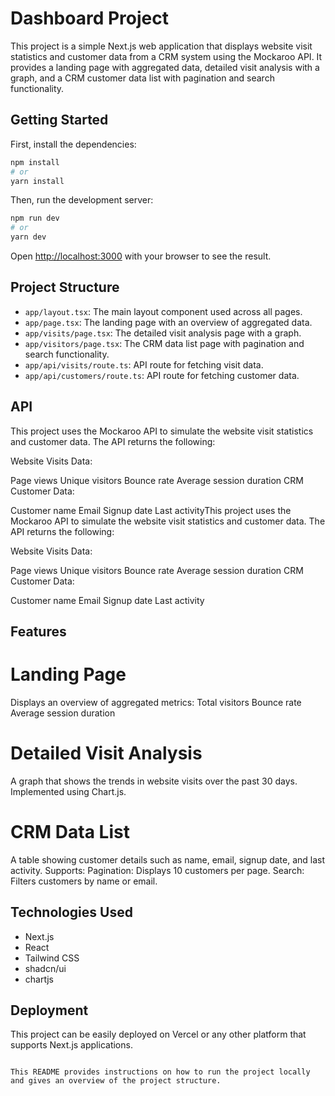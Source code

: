 # Dashboard Project

This project is a simple Next.js web application that displays website visit statistics and customer data from a CRM system using the Mockaroo API. It provides a landing page with aggregated data, detailed visit analysis with a graph, and a CRM customer data list with pagination and search functionality.

## Getting Started

First, install the dependencies:

```bash
npm install
# or
yarn install
```

Then, run the development server:

```bash
npm run dev
# or
yarn dev
```

Open [http://localhost:3000](http://localhost:3000) with your browser to see the result.

## Project Structure

- `app/layout.tsx`: The main layout component used across all pages.
- `app/page.tsx`: The landing page with an overview of aggregated data.
- `app/visits/page.tsx`: The detailed visit analysis page with a graph.
- `app/visitors/page.tsx`: The CRM data list page with pagination and search functionality.
- `app/api/visits/route.ts`: API route for fetching visit data.
- `app/api/customers/route.ts`: API route for fetching customer data.

## API

This project uses the Mockaroo API to simulate the website visit statistics and customer data. The API returns the following:

Website Visits Data:

Page views
Unique visitors
Bounce rate
Average session duration
CRM Customer Data:

Customer name
Email
Signup date
Last activityThis project uses the Mockaroo API to simulate the website visit statistics and customer data. The API returns the following:

Website Visits Data:

Page views
Unique visitors
Bounce rate
Average session duration
CRM Customer Data:

Customer name
Email
Signup date
Last activity

## Features

# Landing Page

Displays an overview of aggregated metrics:
Total visitors
Bounce rate
Average session duration

# Detailed Visit Analysis

A graph that shows the trends in website visits over the past 30 days.
Implemented using Chart.js.

# CRM Data List

A table showing customer details such as name, email, signup date, and last activity.
Supports:
Pagination: Displays 10 customers per page.
Search: Filters customers by name or email.

## Technologies Used

- Next.js
- React
- Tailwind CSS
- shadcn/ui
- chartjs

## Deployment

This project can be easily deployed on Vercel or any other platform that supports Next.js applications.

```

This README provides instructions on how to run the project locally and gives an overview of the project structure.
```
